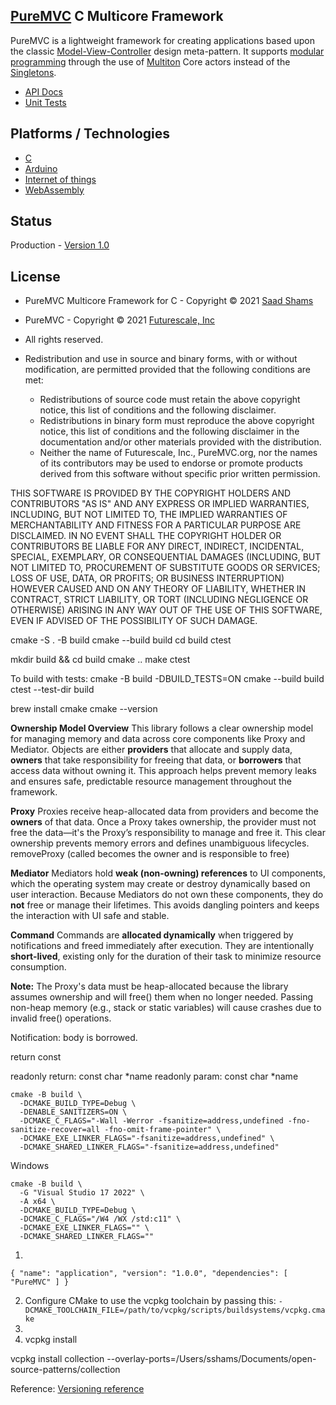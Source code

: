 ## [PureMVC](https://puremvc.org) C Multicore Framework

PureMVC is a lightweight framework for creating applications based upon the classic [Model-View-Controller](http://en.wikipedia.org/wiki/Model-view-controller) design meta-pattern. It supports [modular programming](http://en.wikipedia.org/wiki/Modular_programming) through the use of [Multiton](http://en.wikipedia.org/wiki/Multiton) Core actors instead of the [Singletons](http://en.wikipedia.org/wiki/Singleton_pattern).
* [API Docs]()
* [Unit Tests]()

## Platforms / Technologies
* [C](https://en.wikipedia.org/wiki/C_(programming_language))
* [Arduino](https://en.wikipedia.org/wiki/Arduino)
* [Internet of things](https://en.wikipedia.org/wiki/Internet_of_things)
* [WebAssembly](https://en.wikipedia.org/wiki/WebAssembly)

## Status
Production - [Version 1.0](https://github.com/PureMVC/puremvc-c-standard-framework/blob/master/VERSION)

## License
* PureMVC Multicore Framework for C - Copyright © 2021 [Saad Shams](https://www.linkedin.com/in/muizz/)
* PureMVC - Copyright © 2021 [Futurescale, Inc](http://futurescale.com)
* All rights reserved.

* Redistribution and use in source and binary forms, with or without modification, are permitted provided that the following conditions are met:

    * Redistributions of source code must retain the above copyright notice, this list of conditions and the following disclaimer.
    * Redistributions in binary form must reproduce the above copyright notice, this list of conditions and the following disclaimer in the documentation and/or other materials provided with the distribution.
    * Neither the name of Futurescale, Inc., PureMVC.org, nor the names of its contributors may be used to endorse or promote products derived from this software without specific prior written permission.

THIS SOFTWARE IS PROVIDED BY THE COPYRIGHT HOLDERS AND CONTRIBUTORS "AS IS" AND ANY EXPRESS OR IMPLIED WARRANTIES, INCLUDING, BUT NOT LIMITED TO, THE IMPLIED WARRANTIES OF MERCHANTABILITY AND FITNESS FOR A PARTICULAR PURPOSE ARE DISCLAIMED. IN NO EVENT SHALL THE COPYRIGHT HOLDER OR CONTRIBUTORS BE LIABLE FOR ANY DIRECT, INDIRECT, INCIDENTAL, SPECIAL, EXEMPLARY, OR CONSEQUENTIAL DAMAGES (INCLUDING, BUT NOT LIMITED TO, PROCUREMENT OF SUBSTITUTE GOODS OR SERVICES; LOSS OF USE, DATA, OR PROFITS; OR BUSINESS INTERRUPTION) HOWEVER CAUSED AND ON ANY THEORY OF LIABILITY, WHETHER IN CONTRACT, STRICT LIABILITY, OR TORT (INCLUDING NEGLIGENCE OR OTHERWISE) ARISING IN ANY WAY OUT OF THE USE OF THIS SOFTWARE, EVEN IF ADVISED OF THE POSSIBILITY OF SUCH DAMAGE.


cmake -S . -B build
cmake --build build
cd build
ctest


mkdir build && cd build
cmake ..
make
ctest

To build with tests:
cmake -B build -DBUILD_TESTS=ON
cmake --build build
ctest --test-dir build

brew install cmake
cmake --version

**Ownership Model Overview**
This library follows a clear ownership model for managing memory and data across core components like Proxy and Mediator. 
Objects are either **providers** that allocate and supply data, **owners** that take responsibility for freeing that data, 
or **borrowers** that access data without owning it. 
This approach helps prevent memory leaks and ensures safe, predictable resource management throughout the framework.

**Proxy**
Proxies receive heap-allocated data from providers and become the **owners** of that data.
Once a Proxy takes ownership, the provider must not free the data—it's the Proxy’s responsibility 
to manage and free it.
This clear ownership prevents memory errors and defines unambiguous lifecycles.
removeProxy (called becomes the owner and is responsible to free)

**Mediator**
Mediators hold **weak (non-owning) references** to UI components, which the operating system may create or destroy dynamically based on user interaction.
Because Mediators do not own these components, they do **not** free or manage their lifetimes.
This avoids dangling pointers and keeps the interaction with UI safe and stable.

**Command**
Commands are **allocated dynamically** when triggered by notifications and freed immediately after execution.
They are intentionally **short-lived**, existing only for the duration of their task to minimize resource consumption.

**Note:**
The Proxy's data must be heap-allocated because the library assumes ownership 
and will free() them when no longer needed. 
Passing non-heap memory (e.g., stack or static variables) will cause crashes due to invalid free() operations.

Notification: body is borrowed.

return const

readonly return: const char *name
readonly param: const char *name

```shell
cmake -B build \
  -DCMAKE_BUILD_TYPE=Debug \
  -DENABLE_SANITIZERS=ON \
  -DCMAKE_C_FLAGS="-Wall -Werror -fsanitize=address,undefined -fno-sanitize-recover=all -fno-omit-frame-pointer" \
  -DCMAKE_EXE_LINKER_FLAGS="-fsanitize=address,undefined" \
  -DCMAKE_SHARED_LINKER_FLAGS="-fsanitize=address,undefined"
```

Windows
```shell
cmake -B build \
  -G "Visual Studio 17 2022" \
  -A x64 \
  -DCMAKE_BUILD_TYPE=Debug \
  -DCMAKE_C_FLAGS="/W4 /WX /std:c11" \
  -DCMAKE_EXE_LINKER_FLAGS="" \
  -DCMAKE_SHARED_LINKER_FLAGS=""
```

1. 
`{
    "name": "application",
    "version": "1.0.0",
    "dependencies": [
        "PureMVC"
    ]
}`

2. Configure CMake to use the vcpkg toolchain by passing this:
`-DCMAKE_TOOLCHAIN_FILE=/path/to/vcpkg/scripts/buildsystems/vcpkg.cmake`
3. 
4. vcpkg install


vcpkg install collection --overlay-ports=/Users/sshams/Documents/open-source-patterns/collection

Reference:
[Versioning reference](https://learn.microsoft.com/en-us/vcpkg/users/versioning)
